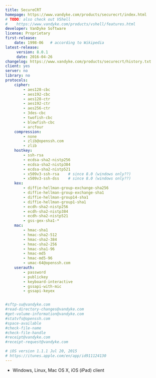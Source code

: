 ```yaml
---
title: SecureCRT
homepage: https://www.vandyke.com/products/securecrt/index.html
# TODO: also check out VShell
#    https://www.vandyke.com/products/vshell/features.html
developer: VanDyke Software
license: Proprietary
first-release:
    date: 1998-06   # according to Wikipedia
latest-release:
     version: 8.0.1
     date: 2016-04-26
changelog: https://www.vandyke.com/products/securecrt/history.txt
client: yes
server: no
library: no
protocols:
    cipher:
        - aes128-cbc
        - aes192-cbc
        - aes128-ctr
        - aes192-ctr
        - aes256-ctr
        - 3des-cbc
        - twofish-cbc
        - blowfish-cbc
        - arcfour
    compression:
        - none
        - zlib@openssh.com
        - zlib
    hostkey:
        - ssh-rsa
        - ecdsa-sha2-nistp256
        - ecdsa-sha2-nistp384
        - ecdsa-sha2-nistp521
        - x509v3-ssh-rsa    # since 8.0 (windows only??)
        - x509v3-ssh-dss    # since 8.0 (windows only??)
    kex:
        - diffie-hellman-group-exchange-sha256
        - diffie-hellman-group-exchange-sha1
        - diffie-hellman-group14-sha1
        - diffie-hellman-group1-sha1
        - ecdh-sha2-nistp256
        - ecdh-sha2-nistp384
        - ecdh-sha2-nistp521
        - gss-gex-sha1-*
    mac:
        - hmac-sha1
        - hmac-sha2-512
        - hmac-sha2-384
        - hmac-sha2-256
        - hmac-sha1-96
        - hmac-md5
        - hmac-md5-96
        - umac-64@openssh.com
    userauth:
        - password
        - publickey
        - keyboard-interactive
        - gssapi-with-mic
        - gssapi-keyex


#sftp-su@vandyke.com
#read-directory-changes@vandyke.com
#get-volume-information@vandyke.com
#statvfs@openssh.com
#space-available
#check-file-name
#check-file-handle
#receipt@vandyke.com
#receipt-request@vandyke.com

# iOS version 1.1.1 Jul 20, 2015
# https://itunes.apple.com/en/app/id911124130
---
```

* Windows, Linux, Mac OS X, iOS (iPad) client
